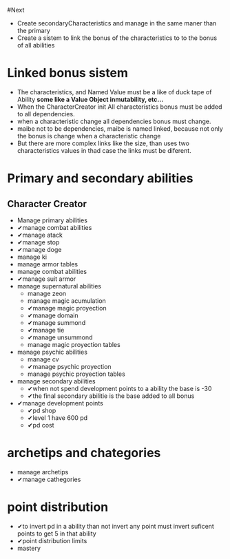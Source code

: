 #Next
* Create secondaryCharacteristics and manage in the same maner than the primary
* Create a sistem to link the bonus of the characteristics to to the bonus of all abilities

# Linked bonus sistem

* The characteristics, and Named Value must be a like of duck tape of Ability **some like a Value Object  inmutability, etc...**
* When the CharacterCreator  init All characteristics bonus must be added to all dependencies.
* when a characteristic change all dependencies bonus must change.
* maibe not to be dependencies, maibe is named linked, because not only the bonus is change when a characteristic change
* But there are more complex links like the size, than uses two characteristics values in thad case the links must be diferent.

# Primary and secondary abilities

## Character Creator
* Manage primary abilities
 * ✔manage combat abilities
  * ✔manage atack
  * ✔manage stop
  * ✔manage doge
  * manage ki
  * manage armor tables
  * manage combat abilities
  * ✔manage suit armor
* manage supernatural abilities
  * manage zeon
  * manage magic acumulation
  * ✔manage magic proyection
  * ✔manage domain
  * ✔manage summond
  * ✔manage tie
  * ✔manage unsummond
  * manage magic proyection tables
* manage psychic abilities
  * manage cv
  * ✔manage psychic proyection
  * manage psychic proyection tables
* manage secondary abilities
  * ✔when not spend development points to a ability the base is -30
  * ✔the final secondary abilitie is the base added to all bonus
* ✔manage development points
  * ✔pd shop
  * ✔level 1 have 600 pd
  * ✔pd cost
# archetips and chategories
* manage archetips
* ✔manage cathegories
# point distribution
* ✔to invert pd in a ability than not invert any point must invert suficent points to get 5 in that ability
* ✔point distribution limits
*  mastery